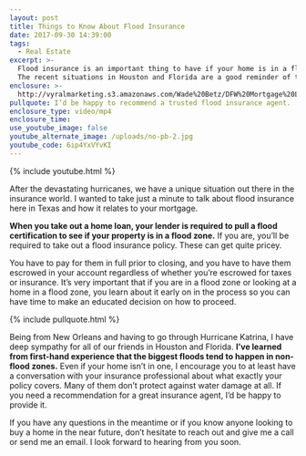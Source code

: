 ```yaml
---
layout: post
title: Things to Know About Flood Insurance
date: 2017-09-30 14:39:00
tags:
  - Real Estate
excerpt: >-
  Flood insurance is an important thing to have if your home is in a flood zone.
  The recent situations in Houston and Florida are a good reminder of that.
enclosure: >-
  http://vyralmarketing.s3.amazonaws.com/Wade%20Betz/DFW%20Mortgage%20Lender-%20Things%20to%20Know%20About%20Flood%20Insurance.mp4
pullquote: I’d be happy to recommend a trusted flood insurance agent.
enclosure_type: video/mp4
enclosure_time:
use_youtube_image: false
youtube_alternate_image: /uploads/no-pb-2.jpg
youtube_code: 6ip4YxVYvKI
---
```



{% include youtube.html %}

After the devastating hurricanes, we have a unique situation out there in the insurance world. I wanted to take just a minute to talk about flood insurance here in Texas and how it relates to your mortgage.

**When you take out a home loan, your lender is required to pull a flood certification to see if your property is in a flood zone.** If you are, you’ll be required to take out a flood insurance policy. These can get quite pricey.

You have to pay for them in full prior to closing, and you have to have them escrowed in your account regardless of whether you’re escrowed for taxes or insurance. It’s very important that if you are in a flood zone or looking at a home in a flood zone, you learn about it early on in the process so you can have time to make an educated decision on how to proceed.

{% include pullquote.html %}

Being from New Orleans and having to go through Hurricane Katrina, I have deep sympathy for all of our friends in Houston and Florida. **I’ve learned from first-hand experience that the biggest floods tend to happen in non-flood zones.** Even if your home isn’t in one, I encourage you to at least have a conversation with your insurance professional about what exactly your policy covers. Many of them don’t protect against water damage at all. If you need a recommendation for a great insurance agent, I’d be happy to provide it.

If you have any questions in the meantime or if you know anyone looking to buy a home in the near future, don’t hesitate to reach out and give me a call or send me an email. I look forward to hearing from you soon.